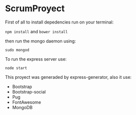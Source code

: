 # ScrumProyect

First of all to install depedencies run on your terminal:

`npm install` and `bower install`

then run the mongo daemon using:

`sudo mongod`

To run the express server use:

`node start`

This proyect was generaded by express-generator, also it use:
- Bootstrap
- Bootstrap-social 
- Pug
- FontAwesome
- MongoDB
